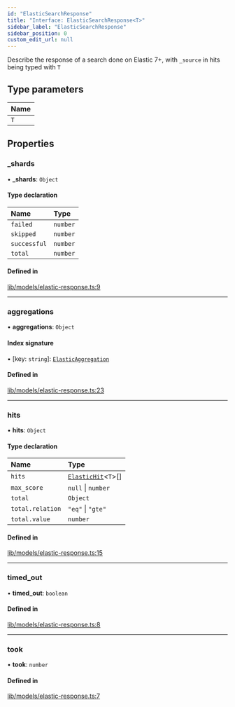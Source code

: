 ```yaml
---
id: "ElasticSearchResponse"
title: "Interface: ElasticSearchResponse<T>"
sidebar_label: "ElasticSearchResponse"
sidebar_position: 0
custom_edit_url: null
---
```


Describe the response of a search done on Elastic 7+, with `_source` in hits
being typed with `T`

## Type parameters

| Name |
| :------ |
| `T` |

## Properties

### \_shards

• **\_shards**: `Object`

#### Type declaration

| Name | Type |
| :------ | :------ |
| `failed` | `number` |
| `skipped` | `number` |
| `successful` | `number` |
| `total` | `number` |

#### Defined in

[lib/models/elastic-response.ts:9](https://github.com/cognizone/ng-cognizone/blob/0401c67/libs/model-utils/src/lib/models/elastic-response.ts#L9)

___

### aggregations

• **aggregations**: `Object`

#### Index signature

▪ [key: `string`]: [`ElasticAggregation`](ElasticAggregation)

#### Defined in

[lib/models/elastic-response.ts:23](https://github.com/cognizone/ng-cognizone/blob/0401c67/libs/model-utils/src/lib/models/elastic-response.ts#L23)

___

### hits

• **hits**: `Object`

#### Type declaration

| Name | Type |
| :------ | :------ |
| `hits` | [`ElasticHit`](ElasticHit)<`T`\>[] |
| `max_score` | ``null`` \| `number` |
| `total` | `Object` |
| `total.relation` | ``"eq"`` \| ``"gte"`` |
| `total.value` | `number` |

#### Defined in

[lib/models/elastic-response.ts:15](https://github.com/cognizone/ng-cognizone/blob/0401c67/libs/model-utils/src/lib/models/elastic-response.ts#L15)

___

### timed\_out

• **timed\_out**: `boolean`

#### Defined in

[lib/models/elastic-response.ts:8](https://github.com/cognizone/ng-cognizone/blob/0401c67/libs/model-utils/src/lib/models/elastic-response.ts#L8)

___

### took

• **took**: `number`

#### Defined in

[lib/models/elastic-response.ts:7](https://github.com/cognizone/ng-cognizone/blob/0401c67/libs/model-utils/src/lib/models/elastic-response.ts#L7)
